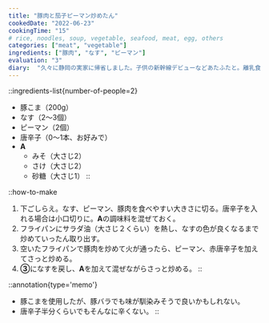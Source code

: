 ```yaml
---
title: "豚肉と茄子ピーマン炒めたん"
cookedDate: "2022-06-23"
cookingTime: "15"
# rice, noodles, soup, vegetable, seafood, meat, egg, others
categories: ["meat", "vegetable"]
ingredients: ["豚肉", "なす", "ピーマン"]
evaluation: "3"
diary:  "久々に静岡の実家に帰省しました。子供の新幹線デビューなどあたふたと。離乳食を食べさせるのにサーティワンのスプーンが良い感じです。"
---
```


::ingredients-list{number-of-people=2}
- 豚こま（200g）
- なす（2～3個）
- ピーマン（2個）
- 唐辛子（0～1本、お好みで）
- **A**
  - みそ（大さじ2）
  - さけ（大さじ2）
  - 砂糖（大さじ1）
::

::how-to-make
1. 下ごしらえ。なす、ピーマン、豚肉を食べやすい大きさに切る。唐辛子を入れる場合は小口切りに。**A**の調味料を混ぜておく。
2. フライパンにサラダ油（大さじ２くらい）を熱し、なすの色が良くなるまで炒めていったん取り出す。
3. 空いたフライパンで豚肉を炒めて火が通ったら、ピーマン、赤唐辛子を加えてさっと炒める。
4. **③**になすを戻し、**A**を加えて混ぜながらさっと炒める。
::

::annotation{type='memo'}
- 豚こまを使用したが、豚バラでも味が馴染みそうで良いかもしれない。
- 唐辛子半分くらいでもそんなに辛くない。
::
